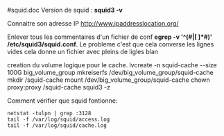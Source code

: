 #squid.doc
Version de squid : **squid3 -v**

Connaitre son adresse IP
http://www.ipaddresslocation.org/

Enlever tous les commentaires d'un fichier de conf
**egrep -v '^(#|[ ]*#)' /etc/squid3/squid.conf**. Le probleme c'est que cela converse les lignes vides cela donne un fichier avec pleins de ligles blan

creation du volume logique pour le cache.
lvcreate -n squid-cache --size 100G big_volume_group
mkreiserfs /dev/big_volume_group/squid-cache
mkdir /squid-cache
mount  /dev/big_volume_group/squid-cache
chown proxy:proxy /squid-cache
squid3 -z

Comment vérifier que squid fontionne:
```
netstat -tulpn | grep :3128
tail -f /var/log/squid/access.log
tail -f /var/log/squid/cache.log
```

